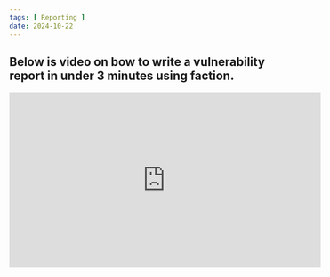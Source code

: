 ```yaml
---
tags: [ Reporting ]
date: 2024-10-22
---
```


## Below is video on bow to write a vulnerability report in under 3 minutes using faction.
<iframe width="560" height="315" src="https://www.youtube.com/embed/D897o5Ks7pY?si=YHUbYFgbW2a3uW_y" title="YouTube video player" frameborder="0" allow="accelerometer; autoplay; clipboard-write; encrypted-media; gyroscope; picture-in-picture; web-share" referrerpolicy="strict-origin-when-cross-origin" allowfullscreen></iframe>
